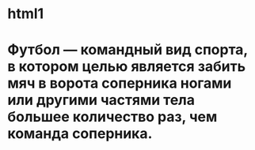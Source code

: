 # html1
<html>
<head>
<title>
Football
</title>
</head> 
<body>
<H1>
Футбол — командный вид спорта, в котором целью является забить мяч в ворота соперника ногами или другими частями тела большее количество раз, чем команда соперника.
</h1>
</body>

</html>
